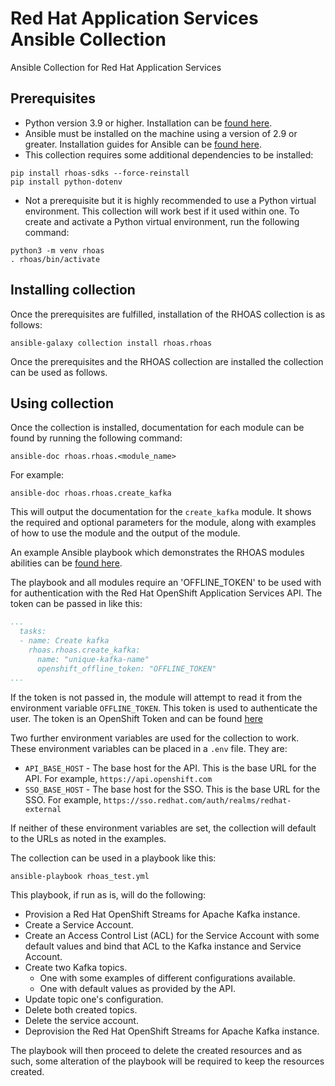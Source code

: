 # Red Hat Application Services Ansible Collection

Ansible Collection for Red Hat Application Services

## Prerequisites

- Python version 3.9 or higher. Installation can be [found here](https://www.python.org/downloads/).
- Ansible must be installed on the machine using a version of 2.9 or greater. Installation guides for Ansible can be [found here](https://docs.ansible.com/ansible/latest/installation_guide/intro_installation.html#installing-ansible).
- This collection requires some additional dependencies to be installed:

```shell
pip install rhoas-sdks --force-reinstall
pip install python-dotenv
```

- Not a prerequisite but it is highly recommended to use a Python virtual environment. This collection will work best if it used within one. To create and activate a Python virtual environment, run the following command:

```shell
python3 -m venv rhoas
. rhoas/bin/activate
```

## Installing collection

Once the prerequisites are fulfilled, installation of the RHOAS collection is as follows:

```shell
ansible-galaxy collection install rhoas.rhoas
```

Once the prerequisites and the RHOAS collection are installed the collection can be used as follows.

## Using collection

Once the collection is installed, documentation for each module can be found by running the following command:

```shell
ansible-doc rhoas.rhoas.<module_name>
```

For example:

```shell
ansible-doc rhoas.rhoas.create_kafka
```

This will output the documentation for the `create_kafka` module. It shows the required and optional parameters for the module, along with examples of how to use the module and the output of the module.

An example Ansible playbook which demonstrates the RHOAS modules abilities can be [found here](https://github.com/redhat-developer/app-services-ansible/blob/2a47a44a92d871f99bba2ced38ff770f00e3c3da/rhoas_test.yml).

The playbook and all modules require an 'OFFLINE_TOKEN' to be used with for authentication with the Red Hat OpenShift Application Services API. The token can be passed in like this:

```yaml
...
  tasks:
  - name: Create kafka
    rhoas.rhoas.create_kafka:
      name: "unique-kafka-name"
      openshift_offline_token: "OFFLINE_TOKEN"
...
```

If the token is not passed in, the module will attempt to read it from the environment variable `OFFLINE_TOKEN`. This token is used to authenticate the user. The token is an OpenShift Token and can be found [here](https://console.redhat.com/openshift/token)

Two further environment variables are used for the collection to work. These environment variables can be placed in a `.env` file.
They are:

- `API_BASE_HOST` - The base host for the API. This is the base URL for the API. For example, `https://api.openshift.com`
- `SSO_BASE_HOST` - The base host for the SSO. This is the base URL for the SSO. For example, `https://sso.redhat.com/auth/realms/redhat-external`

If neither of these environment variables are set, the collection will default to the URLs as noted in the examples.

The collection can be used in a playbook like this:

```shell
ansible-playbook rhoas_test.yml
```

This playbook, if run as is, will do the following:

- Provision a Red Hat OpenShift Streams for Apache Kafka instance.
- Create a Service Account.
- Create an Access Control List (ACL) for the Service Account with some default values and bind that ACL to the Kafka instance and Service Account.
- Create two Kafka topics.
  - One with some examples of different configurations available.
  - One with default values as provided by the API.
- Update topic one's configuration.
- Delete both created topics.
- Delete the service account.
- Deprovision the Red Hat OpenShift Streams for Apache Kafka instance.

The playbook will then proceed to delete the created resources and as such, some alteration of the playbook will be required to keep the resources created.
